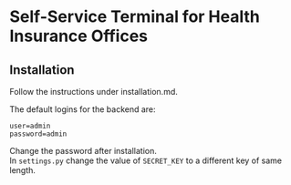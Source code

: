 # Self-Service Terminal for Health Insurance Offices



## Installation
Follow the instructions under installation.md.

The default logins for the backend are:
```
user=admin
password=admin
```
Change the password after installation.  
In `settings.py` change the value of `SECRET_KEY` to a different key of same length.
